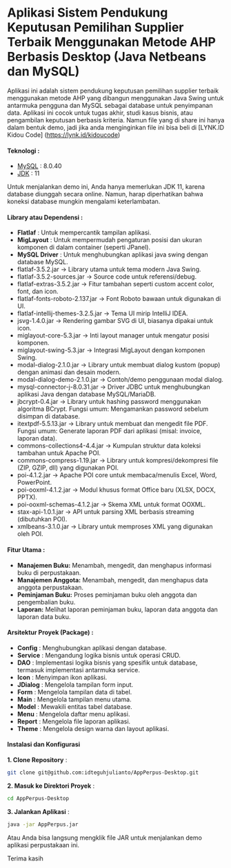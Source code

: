 # Aplikasi Sistem Pendukung Keputusan Pemilihan Supplier Terbaik Menggunakan Metode AHP Berbasis Desktop (Java Netbeans dan MySQL)

Aplikasi ini adalah sistem pendukung keputusan pemilihan supplier terbaik menggunakan metode AHP yang dibangun menggunakan Java Swing untuk antarmuka pengguna dan MySQL sebagai database untuk penyimpanan data. Aplikasi ini cocok untuk tugas akhir, studi kasus bisnis, atau pengambilan keputusan berbasis kriteria. Namun file yang di share ini hanya dalam bentuk demo, jadi jika anda menginginkan file ini bisa beli di [LYNK.ID Kidou Code] (https://lynk.id/kidoucode)

#### Teknologi :
- [MySQL](https://downloads.mysql.com/archives/get/p/25/file/mysql-installer-community-8.0.40.0.msi) : 8.0.40
- [JDK](https://www.oracle.com/id/java/technologies/javase/jdk11-archive-downloads.html) : 11

Untuk menjalankan demo ini, Anda hanya memerlukan JDK 11, karena database diunggah secara online. Namun, harap diperhatikan bahwa koneksi database mungkin mengalami keterlambatan.

#### Library atau Dependensi :
- **Flatlaf** : Untuk mempercantik tampilan aplikasi.
- **MigLayout** : Untuk mempermudah pengaturan posisi dan ukuran komponen di dalam container (seperti JPanel).
- **MySQL Driver** : Untuk menghubungkan aplikasi java swing dengan database MySQL.
- flatlaf-3.5.2.jar → Library utama untuk tema modern Java Swing.
- flatlaf-3.5.2-sources.jar → Source code untuk referensi/debug.
- flatlaf-extras-3.5.2.jar → Fitur tambahan seperti custom accent color, font, dan icon.
- flatlaf-fonts-roboto-2.137.jar → Font Roboto bawaan untuk digunakan di UI.
- flatlaf-intellij-themes-3.2.5.jar → Tema UI mirip IntelliJ IDEA.
- jsvg-1.4.0.jar → Rendering gambar SVG di UI, biasanya dipakai untuk icon.
- miglayout-core-5.3.jar → Inti layout manager untuk mengatur posisi komponen.
- miglayout-swing-5.3.jar → Integrasi MigLayout dengan komponen Swing.
- modal-dialog-2.1.0.jar → Library untuk membuat dialog kustom (popup) dengan animasi dan desain modern.
- modal-dialog-demo-2.1.0.jar → Contoh/demo penggunaan modal dialog.
- mysql-connector-j-8.0.31.jar → Driver JDBC untuk menghubungkan aplikasi Java dengan database MySQL/MariaDB.
- jbcrypt-0.4.jar → Library untuk hashing password menggunakan algoritma BCrypt. Fungsi umum: Mengamankan password sebelum disimpan di database.
- itextpdf-5.5.13.jar → Library untuk membuat dan mengedit file PDF. Fungsi umum: Generate laporan PDF dari aplikasi (misal: invoice, laporan data).
- commons-collections4-4.4.jar → Kumpulan struktur data koleksi tambahan untuk Apache POI.
- commons-compress-1.19.jar → Library untuk kompresi/dekompresi file (ZIP, GZIP, dll) yang digunakan POI.
- poi-4.1.2.jar → Apache POI core untuk membaca/menulis Excel, Word, PowerPoint.
- poi-ooxml-4.1.2.jar → Modul khusus format Office baru (XLSX, DOCX, PPTX).
- poi-ooxml-schemas-4.1.2.jar → Skema XML untuk format OOXML.
- stax-api-1.0.1.jar → API untuk parsing XML berbasis streaming (dibutuhkan POI).
- xmlbeans-3.1.0.jar → Library untuk memproses XML yang digunakan oleh POI.

#### Fitur Utama :
- **Manajemen Buku:** Menambah, mengedit, dan menghapus informasi buku di perpustakaan.
- **Manajemen Anggota:** Menambah, mengedit, dan menghapus data anggota perpustakaan.
- **Peminjaman Buku:** Proses peminjaman buku oleh anggota dan pengembalian buku.
- **Laporan:** Melihat laporan peminjaman buku, laporan data anggota dan laporan data buku.

#### Arsitektur Proyek (Package) :
- **Config** : Menghubungkan aplikasi dengan database.
- **Service** : Mengandung logika bisnis untuk operasi CRUD.
- **DAO** : Implementasi logika bisnis yang spesifik untuk database, termasuk implementasi antarmuka service.
- **Icon** : Menyimpan ikon aplikasi.
- **JDialog** : Mengelola tampilan form input.
- **Form** : Mengelola tampilan data di tabel.
- **Main** : Mengelola tampilan menu utama.
- **Model** : Mewakili entitas tabel database.
- **Menu** : Mengelola daftar menu aplikasi.
- **Report** : Mengelola file laporan aplikasi.
- **Theme** : Mengelola design warna dan layout aplikasi.

#### Instalasi dan Konfigurasi

**1. Clone Repository** :
```sh
git clone git@github.com:idteguhjulianto/AppPerpus-Desktop.git
```

**2. Masuk ke Direktori Proyek** :

```sh
cd AppPerpus-Desktop
```

**3. Jalankan Aplikasi** :
```sh
java -jar AppPerpus.jar
```
Atau Anda bisa langsung mengklik file JAR untuk menjalankan demo aplikasi perpustakaan ini.

Terima kasih

